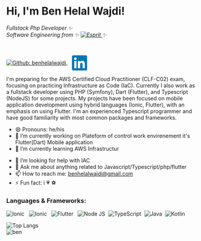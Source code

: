 # Hi, I'm Ben Helal Wajdi! 
<p>
  <em>
      Fullstack Php Developer ✨
    </br>
    Software Engineering from ✨
    <a href="https://esprit.tn/">
      <img align="top" src="https://upload.wikimedia.org/wikipedia/commons/b/b6/Logo_ESPRIT_-_Tunisie.png" alt="Esprit" height=25 />
    </a>✨
  </em>
</p>

</br>
<p align="left">
  <a href="https://github.com/benhelalwajdi" target="blank"> 
     <img align="center" src="https://w7.pngwing.com/pngs/914/758/png-transparent-github-social-media-computer-icons-logo-android-github-logo-computer-wallpaper-banner-thumbnail.png" alt="Github: benhelalwajdi" height="40" width="40" />
  </a> &nbsp;&nbsp;
  <a href="https://www.linkedin.com/in/wajdi-ben-helal/" target="blank"><img align="center" src="https://raw.githubusercontent.com/betoma/betoma/master/assets/linkedin.svg" alt="LinkedIn: Ben helal wajdi" height="40" width="40" /></a> &nbsp;&nbsp;


I'm preparing for the AWS Certified Cloud Practitioner (CLF-C02) exam, focusing on practicing Infrastructure as Code (IaC).
Currently I also work as a fullstack developer using PHP (Symfony), Dart (Flutter), and Typescript (NodeJS) for some projects.
My projects have been focused on mobile application development using hybrid languages (Ionic, Flutter), with an emphasis on using Flutter.
I'm an experienced Typescript programmer and have good familiarity with most common packages and frameworks.


- 😄 Pronouns: he/his <br>
- 🔭 I’m currently working on Plateform of control work envirenement it's Flutter(Dart) Mobile application <br>
- 🌱 I’m currently learning AWS Infrastructur<br>
<!-- 👯 I’m looking to collaborate on ...-->
- 🤔 I’m looking for help with IAC <br>
- 💬 Ask me about anything related to Javascript/Typescript/php/flutter <br>
- 📫 How to reach me: benhelalwajdi@gmail.com <br>
- ⚡ Fun fact: i :heartpulse: :soccer:  <br>

### Languages & Frameworks:

<p align="left">
<img src="https://cdn.iconscout.com/icon/free/png-256/free-symfony-282493.png" alt="Ionic" width="60" height="40"/>&nbsp;&nbsp;
<img src="https://upload.wikimedia.org/wikipedia/commons/thumb/d/d1/Ionic_Logo.svg/1280px-Ionic_Logo.svg.png" alt="Ionic" width="60" height="40"/>&nbsp;&nbsp;
<img src="https://upload.wikimedia.org/wikipedia/commons/thumb/4/44/Google-flutter-logo.svg/2560px-Google-flutter-logo.svg.png" alt="Flutter" height="40"/>&nbsp;&nbsp;
<img src="https://logospng.org/download/node-js/logo-node-js-1024.png" alt="Node JS" height="40"/>&nbsp;&nbsp;<img src="https://upload.wikimedia.org/wikipedia/commons/thumb/4/4c/Typescript_logo_2020.svg/512px-Typescript_logo_2020.svg.png" alt="TypeScript" height="40"/>&nbsp;&nbsp;<img src="https://brandslogos.com/wp-content/uploads/images/large/java-logo-1.png" alt="Java" width="50"/>&nbsp;&nbsp;<img src="https://upload.wikimedia.org/wikipedia/commons/thumb/d/d4/Kotlin_logo.svg/2560px-Kotlin_logo.svg.png" alt="Kotlin" width="80" height="40"/>&nbsp;&nbsp;
  
  
![Top Langs](https://github-readme-stats.vercel.app/api/top-langs/?username=benhelal)</br>
![ben](https://komarev.com/ghpvc/?username=benhelal)



